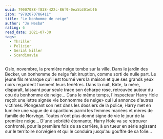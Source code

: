 ```yaml
---
uuid: 79007088-f838-422c-86f9-0ea5b301ebf6
isbn: "9782070786411"
title: "Le bonhomme de neige"
author: "Jo Nesbø"
rating: 6
read_date: 2021-07-30
tags:
  - Thriller
  - Policier
  - Serial killer
  - Scandinavie
---
```


Oslo, novembre, la première neige tombe sur la ville. Dans le jardin des Becker, un bonhomme de neige fait irruption, comme sorti de nulle part. Le jeune fils remarque qu'il est tourné vers la maison et que ses grands yeux noirs regardent fixement leurs fenêtres. Dans la nuit, Birte, la mère, disparaît, laissant pour seule trace son écharpe rose, retrouvée autour du cou du bonhomme de neige… Dans le même temps, l'inspecteur Harry Hole reçoit une lettre signée «le bonhomme de neige» qui lui annonce d'autres victimes. Plongeant son nez dans les dossiers de la police, Harry met en lumière une vague de disparitions parmi les femmes mariées et mères de famille de Norvège. Toutes n'ont plus donné signe de vie le jour de la première neige… D'une sobriété étonnante, Harry Hole va se retrouver confronté, pour la première fois de sa carrière, à un tueur en série agissant sur le territoire norvégien et qui le conduira jusqu'au gouffre de sa folie…
